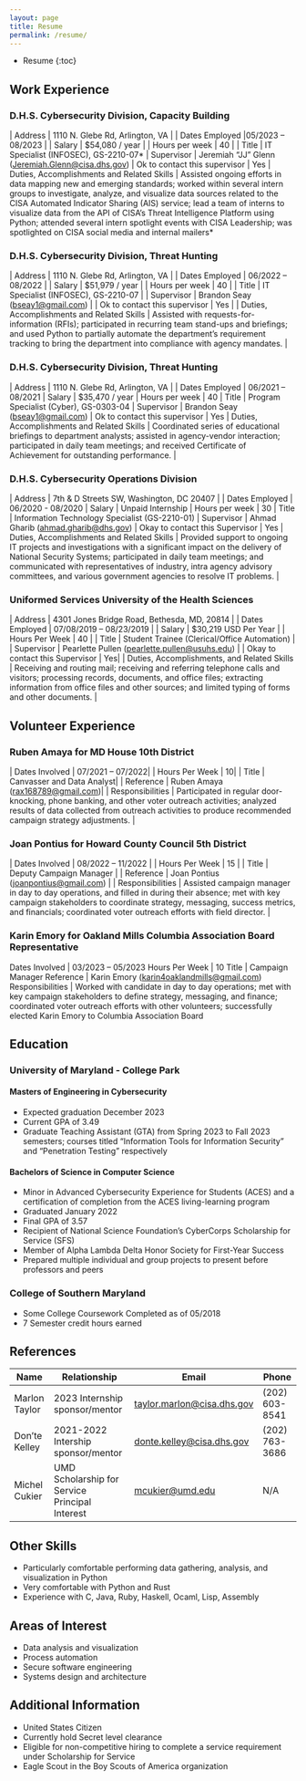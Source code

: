 ```yaml
---
layout: page
title: Resume
permalink: /resume/
---
```


* Resume
{:toc}

## Work Experience

### D.H.S. Cybersecurity Division, Capacity Building 

| Address | 1110 N. Glebe Rd, Arlington, VA |
| Dates Employed |05/2023 – 08/2023 |
| Salary | $54,080 / year |
| Hours per week | 40 |
| Title | IT Specialist (INFOSEC), GS-2210-07*
| Supervisor | Jeremiah “JJ” Glenn (Jeremiah.Glenn@cisa.dhs.gov) 
| Ok to contact this supervisor | Yes 
| Duties, Accomplishments and Related Skills | Assisted ongoing efforts in data mapping new and emerging standards; worked within several intern groups to investigate, analyze, and visualize data sources related to the CISA Automated Indicator Sharing (AIS) service; lead a team of interns to visualize data from the API of CISA’s Threat Intelligence Platform using Python; attended several intern spotlight events with CISA Leadership; was spotlighted on CISA social media and internal mailers*


### D.H.S. Cybersecurity Division, Threat Hunting

| Address | 1110 N. Glebe Rd, Arlington, VA |
| Dates Employed | 06/2022 – 08/2022 |
| Salary | $51,979 / year |
| Hours per week | 40 |
| Title | IT Specialist (INFOSEC), GS-2210-07 |
| Supervisor | Brandon Seay (bseay1@gmail.com) |
| Ok to contact this supervisor | Yes |
| Duties, Accomplishments and Related Skills | Assisted with requests-for-information  (RFIs); participated in recurring team stand-ups and briefings; and used Python to partially automate the department’s requirement tracking to bring the department into compliance with agency mandates. |

### D.H.S. Cybersecurity Division, Threat Hunting

| Address | 1110 N. Glebe Rd, Arlington, VA |
| Dates Employed | 06/2021 – 08/2021 
| Salary | $35,470 / year 
| Hours per week | 40 
| Title | Program Specialist (Cyber), GS-0303-04 
| Supervisor | Brandon Seay (bseay1@gmail.com) 
| Ok to contact this supervisor | Yes 
| Duties, Accomplishments and Related Skills | Coordinated series of educational briefings  to department analysts; assisted in agency-vendor interaction; participated in daily team meetings; and received Certificate of Achievement for outstanding performance. |

### D.H.S. Cybersecurity Operations Division 

| Address | 7th & D Streets SW, Washington, DC 20407 |
| Dates Employed | 06/2020 - 08/2020 
| Salary | Unpaid Internship 
| Hours per week | 30 
| Title | Information Technology Specialist (GS-2210-01) 
| Supervisor | Ahmad Gharib (ahmad.gharib@dhs.gov) 
| Okay to contact this Supervisor | Yes
| Duties, Accomplishments and Related Skills | Provided support to ongoing IT projects and investigations with a significant impact on the delivery of National Security Systems; participated in daily team meetings; and communicated with representatives of industry, intra agency advisory committees, and various government agencies to resolve IT problems. |

### Uniformed Services University of the Health Sciences 

| Address | 4301 Jones Bridge Road, Bethesda, MD, 20814 |
| Dates Employed | 07/08/2019 – 08/23/2019 |
| Salary | $30,219 USD Per Year |
| Hours Per Week | 40 |
| Title | Student Trainee (Clerical/Office Automation) |
| Supervisor | Pearlette Pullen (pearlette.pullen@usuhs.edu) |
| Okay to contact this Supervisor | Yes|
| Duties, Accomplishments, and Related Skills | Receiving and routing mail; receiving and referring telephone calls and visitors; processing records, documents, and office files;  extracting information from office files and other sources; and limited typing of forms and  other documents. |

## Volunteer Experience

### Ruben Amaya for MD House 10th District

| Dates Involved | 07/2021 – 07/2022|
| Hours Per Week | 10|
| Title | Canvasser and Data Analyst|
| Reference | Ruben Amaya (rax168789@gmail.com)|
| Responsibilities | Participated in regular door-knocking, phone banking, and other voter outreach activities; analyzed results of data collected from outreach activities to produce recommended campaign strategy adjustments. |

### Joan Pontius for Howard County Council 5th District

| Dates Involved | 08/2022 – 11/2022 |
| Hours Per Week | 15 |
| Title | Deputy Campaign Manager |
| Reference | Joan Pontius (joanpontius@gmail.com) |
| Responsibilities | Assisted campaign manager in day to day operations, and filled in during their absence; met with key campaign stakeholders to coordinate strategy, messaging, success metrics, and financials; coordinated voter outreach efforts with field director. |

### Karin Emory for Oakland Mills Columbia Association Board Representative

Dates Involved | 03/2023 – 05/2023
Hours Per Week | 10
Title | Campaign Manager
Reference | Karin Emory (karin4oaklandmills@gmail.com)
Responsibilities | Worked with candidate in day to day operations; met with key campaign stakeholders to define strategy, messaging, and finance; coordinated voter outreach efforts with other volunteers; successfully elected Karin Emory to Columbia Association Board

## Education

### University of Maryland - College Park

#### Masters of Engineering in Cybersecurity

- Expected graduation December 2023
- Current GPA of 3.49
- Graduate Teaching Assistant (GTA) from Spring 2023 to Fall 2023 semesters; courses titled “Information Tools for Information Security” and “Penetration Testing” respectively

#### Bachelors of Science in Computer Science

- Minor in Advanced Cybersecurity Experience for Students (ACES) and a certification of completion from the ACES living-learning program
- Graduated January 2022
- Final GPA of 3.57 
- Recipient of National Science Foundation’s CyberCorps Scholarship for Service (SFS)
- Member of Alpha Lambda Delta Honor Society for First-Year Success
- Prepared multiple individual and group projects to present before professors and peers

### College of Southern Maryland 

- Some College Coursework Completed as of 05/2018
- 7 Semester credit hours earned

## References

| Name | Relationship | Email | Phone |
|---|---|---|---|
| Marlon Taylor | 2023 Internship sponsor/mentor | taylor.marlon@cisa.dhs.gov | (202) 603-8541 |
| Don’te Kelley | 2021-2022 Intership sponsor/mentor | donte.kelley@cisa.dhs.gov | (202) 763-3686 |
| Michel Cukier | UMD Scholarship for Service Principal Interest | mcukier@umd.edu | N/A |

## Other Skills

- Particularly comfortable performing data gathering, analysis, and visualization in Python
- Very comfortable with Python and Rust
- Experience with C, Java, Ruby, Haskell, Ocaml, Lisp, Assembly

## Areas of Interest

- Data analysis and visualization
- Process automation 
- Secure software engineering 
- Systems design and architecture


## Additional Information

- United States Citizen 
- Currently hold Secret level clearance 
- Eligible for non-competitive hiring to complete a service requirement under Scholarship for Service
- Eagle Scout in the Boy Scouts of America organization 

